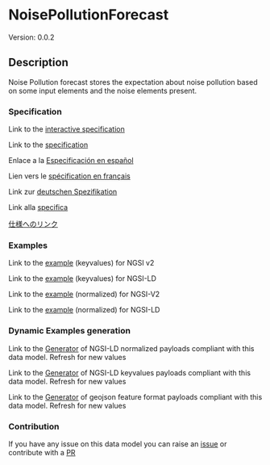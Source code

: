 # NoisePollutionForecast
Version: 0.0.2

## Description 

Noise Pollution forecast stores the expectation about noise pollution based on some input elements and the noise elements present.
### Specification

Link to the [interactive specification](https://swagger.lab.fiware.org/?url=https://smart-data-models.github.io/dataModel.Environment/NoisePollutionForecast/swagger.yaml)

Link to the [specification](https://github.com/smart-data-models/dataModel.Environment/blob/master/NoisePollutionForecast/doc/spec.md)

Enlace a la [Especificación en español](https://github.com/smart-data-models/dataModel.Environment/blob/master/NoisePollutionForecast/doc/spec_ES.md)

Lien vers le [spécification en français](https://github.com/smart-data-models/dataModel.Environment/blob/master/NoisePollutionForecast/doc/spec_FR.md)

Link zur [deutschen Spezifikation](https://github.com/smart-data-models/dataModel.Environment/blob/master/NoisePollutionForecast/doc/spec_DE.md)

Link alla [specifica](https://github.com/smart-data-models/dataModel.Environment/blob/master/NoisePollutionForecast/doc/spec_IT.md)

[仕様へのリンク](https://github.com/smart-data-models/dataModel.Environment/blob/master/NoisePollutionForecast/doc/spec_JA.md)
### Examples

Link to the [example](https://smart-data-models.github.io/dataModel.Environment/NoisePollutionForecast/examples/example.json) (keyvalues) for NGSI v2

Link to the [example](https://smart-data-models.github.io/dataModel.Environment/NoisePollutionForecast/examples/example.jsonld) (keyvalues) for NGSI-LD

Link to the [example](https://smart-data-models.github.io/dataModel.Environment/NoisePollutionForecast/examples/example-normalized.json) (normalized) for NGSI-V2

Link to the [example](https://smart-data-models.github.io/dataModel.Environment/NoisePollutionForecast/examples/example-normalized.jsonld) (normalized) for NGSI-LD
### Dynamic Examples generation

Link to the [Generator](https://smartdatamodels.org/extra/ngsi-ld_generator.php?schemaUrl=https://raw.githubusercontent.com/smart-data-models/dataModel.Environment/master/NoisePollutionForecast/schema.json&email=info@smartdatamodels.org) of NGSI-LD normalized payloads compliant with this data model. Refresh for new values

Link to the [Generator](https://smartdatamodels.org/extra/ngsi-ld_generator_keyvalues.php?schemaUrl=https://raw.githubusercontent.com/smart-data-models/dataModel.Environment/master/NoisePollutionForecast/schema.json&email=info@smartdatamodels.org) of NGSI-LD keyvalues payloads compliant with this data model. Refresh for new values

Link to the [Generator](https://smartdatamodels.org/extra/geojson_features_generator.php?schemaUrl=https://raw.githubusercontent.com/smart-data-models/dataModel.Environment/master/NoisePollutionForecast/schema.json&email=info@smartdatamodels.org) of geojson feature format payloads compliant with this data model. Refresh for new values
### Contribution

 If you have any issue on this data model you can raise an [issue](https://github.com/smart-data-models/dataModel.Environment/issues)  or contribute with a [PR](https://github.com/smart-data-models/dataModel.Environment/pulls)